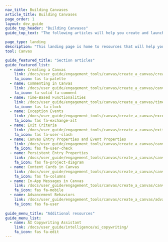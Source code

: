 ```yaml
---
nav_title: Building Canvases
article_title: Building Canvases
page_order: 1
layout: dev_guide
guide_top_header: "Building Canvases"
guide_top_text: "The following articles will help you create and launch a multi-dimensional Canvas."

page_type: landing
description: "This landing page is home to resources that will help you create and launch a multi-dimensional Canvas such as how to create a Canvas, exception events, exit criteria, Canvas entry properties, and more."
tool: Canvas

guide_featured_title: "Section articles"
guide_featured_list:
  - name: Creating a Canvas
    link: /docs/user_guide/engagement_tools/canvas/create_a_canvas/create_a_canvas/
    fa_icon: fas fa-palette
  - name: Commenting in Canvas
    link: /docs/user_guide/engagement_tools/canvas/create_a_canvas/canvas_comments/
    fa_icon: fa-solid fa-comment
  - name: Time-Based Functionalities
    link: /docs/user_guide/engagement_tools/canvas/create_a_canvas/time_based_canvas/
    fa_icon: fas fa-clock
  - name: Exception Events
    link: /docs/user_guide/engagement_tools/canvas/create_a_canvas/exception_events/
    fa_icon: fas fa-exchange-alt
  - name: Exit Criteria
    link: /docs/user_guide/engagement_tools/canvas/create_a_canvas/exit_criteria/
    fa_icon: fas fa-user-slash
  - name: Canvas Entry Properties and Event Properties
    link: /docs/user_guide/engagement_tools/canvas/create_a_canvas/canvas_entry_properties_event_properties/
    fa_icon: fas fa-user-check
  - name: Persistent Entry Properties
    link: /docs/user_guide/engagement_tools/canvas/create_a_canvas/canvas_entry_properties_event_properties/canvas_persistent_entry_properties/
    fa_icon: fas fa-project-diagram
  - name: Content Cards in Canvas
    link: /docs/user_guide/engagement_tools/canvas/create_a_canvas/canvas_by_channel/content-cards_in_canvas/
    fa_icon: fas fa-columns
  - name: In-App Messages in Canvas
    link: /docs/user_guide/engagement_tools/canvas/create_a_canvas/canvas_by_channel/in-app_messages_in_canvas/
    fa_icon: fas fa-mobile
  - name: Advancement Behaviors
    link: /docs/user_guide/engagement_tools/canvas/create_a_canvas/advancement/
    fa_icon: fas fa-user
 
guide_menu_title: "Additional resources"
guide_menu_list:
  - name: AI Copywriting Assistant
    link: /docs/user_guide/intelligence/ai_copywriting/
    fa_icon: fas fa-edit
---
```

